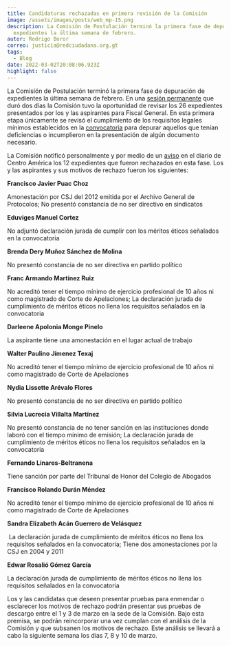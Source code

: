 ```yaml
---
title: Candidaturas rechazadas en primera revisión de la Comisión
image: /assets/images/posts/web_mp-15.png
description: La Comisión de Postulación terminó la primera fase de depuración de
  expedientes la última semana de febrero.
autor: Rodrigo Boror
correo: justicia@redciudadana.org.gt
tags:
  - Blog
date: 2022-03-02T20:08:06.923Z
highlight: false
---
```

<!--StartFragment-->

La Comisión de Postulación terminó la primera fase de depuración de expedientes la última semana de febrero. En una [sesión permanente](https://www.youtube.com/watch?v=F0oWpNJFMNg&t=12791s) que duró dos días la Comisión tuvo la oportunidad de revisar los 26 expedientes presentados por los y las aspirantes para Fiscal General. En esta primera etapa únicamente se revisó el cumplimiento de los requisitos legales mínimos establecidos en la [convocatoria](https://drive.google.com/file/d/1YqYTtO3wDg5_ZqApFGmFqrqlvxfdIQZC/view?usp=sharing) para depurar aquellos que tenían deficiencias o incumplieron en la presentación de algún documento necesario. 

La Comisión notificó personalmente y por medio de un [aviso](https://drive.google.com/file/d/1-9Pqo24J1jFkNFs9FNgHKhtEDQWvgmWK/view?usp=sharing) en el diario de Centro América los 12 expedientes que fueron rechazados en esta fase. Los y las aspirantes y sus motivos de rechazo fueron los siguientes: 



**Francisco Javier Puac Choz**

Amonestación por CSJ del 2012 emitida por el Archivo General de Protocolos; No presentó constancia de no ser directivo en sindicatos



**Eduviges Manuel Cortez**

No adjuntó declaración jurada de cumplir con los méritos éticos señalados en la convocatoria



**Brenda Dery Muñoz Sánchez de Molina**

No presentó constancia de no ser directiva en partido político



**Franc Armando Martínez Ruiz**

No acreditó tener el tiempo mínimo de ejercicio profesional de 10 años ni como magistrado de Corte de Apelaciones; La declaración jurada de cumplimiento de méritos éticos no llena los requisitos señalados en la convocatoria



**Darleene Apolonia Monge Pinelo**

La aspirante tiene una amonestación en el lugar actual de trabajo



**Walter Paulino Jímenez Texaj**

No acreditó tener el tiempo mínimo de ejercicio profesional de 10 años ni como magistrado de Corte de Apelaciones



**Nydia Lissette Arévalo Flores**

No presentó constancia de no ser directiva en partido político



**Silvia Lucrecia Villalta Martínez**

No presentó constancia de no tener sanción en las instituciones donde laboró con el tiempo mínimo de emisión; La declaración jurada de cumplimiento de méritos éticos no llena los requisitos señalados en la convocatoria

**Fernando Linares-Beltranena**

Tiene sanción por parte del Tribunal de Honor del Colegio de Abogados



**Francisco Rolando Durán Méndez**

No acreditó tener el tiempo mínimo de ejercicio profesional de 10 años ni como magistrado de Corte de Apelaciones



**Sandra Elizabeth Acán Guerrero de Velásquez**

 La declaración jurada de cumplimiento de méritos éticos no llena los requisitos señalados en la convocatoria; Tiene dos amonestaciones por la CSJ en 2004 y 2011



**Edwar Rosalió Gómez García**

La declaración jurada de cumplimiento de méritos éticos no llena los requisitos señalados en la convocatoria



Los y las candidatas que deseen presentar pruebas para enmendar o esclarecer los motivos de rechazo podrán presentar sus pruebas de descargo entre el 1 y 3 de marzo en la sede de la Comisión. Bajo esta premisa, se podrán reincorporar una vez cumplan con el análisis de la Comisión y que subsanen los motivos de rechazo. Este análisis se llevará a cabo la siguiente semana los días 7, 8 y 10 de marzo. 

<!--EndFragment-->